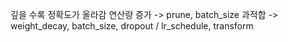 깊을 수록 정확도가 올라감
    연산량 증가 -> prune, batch_size
    과적합 -> weight_decay, batch_size, dropout    / lr_schedule, transform